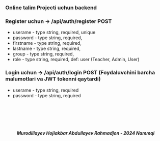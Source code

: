 ### Online talim Projecti uchun backend

### Register uchun -> /api/auth/register POST

<ul>
  <li> userame - type string, required, unique</li>
  <li> password - type string, required, </li>
  <li> firstname - type string, required, </li>
  <li> lastname - type string, required, </li>
  <li> group - type string, required, </li>
  <li> role - type string, required, def: user (Teacher, Admin, User) </li>
</ul>

### Login uchun -> /api/auth/login POST (Foydaluvchini barcha malumotlari va JWT tokenni qaytardi)

<ul>
  <li> userame - type string, required</li>
  <li> password - type string, required </li>
</ul>

<br> <br> <br> <br>

##### <center>Murodillayev Hojiakbar Abdullayev Rahmadjon - 2024 Nammqi</center>
